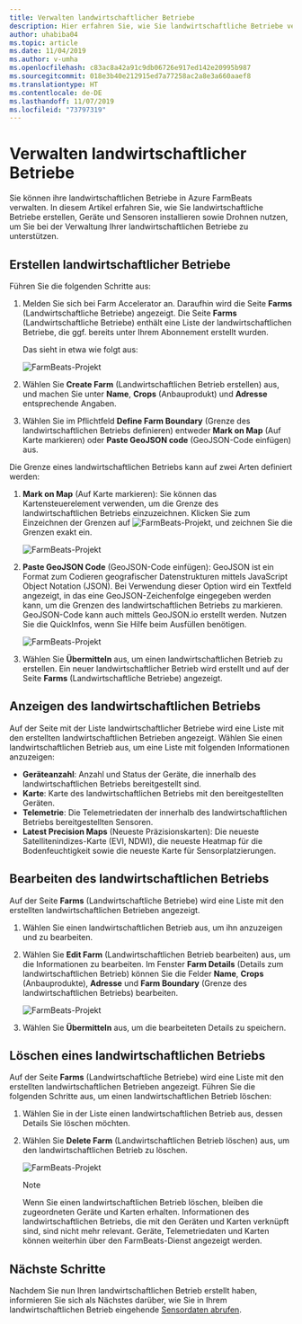 ```yaml
---
title: Verwalten landwirtschaftlicher Betriebe
description: Hier erfahren Sie, wie Sie landwirtschaftliche Betriebe verwalten.
author: uhabiba04
ms.topic: article
ms.date: 11/04/2019
ms.author: v-umha
ms.openlocfilehash: c83ac8a42a91c9db06726e917ed142e20995b987
ms.sourcegitcommit: 018e3b40e212915ed7a77258ac2a8e3a660aaef8
ms.translationtype: HT
ms.contentlocale: de-DE
ms.lasthandoff: 11/07/2019
ms.locfileid: "73797319"
---
```

# <a name="manage-farms"></a>Verwalten landwirtschaftlicher Betriebe

Sie können ihre landwirtschaftlichen Betriebe in Azure FarmBeats verwalten. In diesem Artikel erfahren Sie, wie Sie landwirtschaftliche Betriebe erstellen, Geräte und Sensoren installieren sowie Drohnen nutzen, um Sie bei der Verwaltung Ihrer landwirtschaftlichen Betriebe zu unterstützen.

## <a name="create-farms"></a>Erstellen landwirtschaftlicher Betriebe

Führen Sie die folgenden Schritte aus:

1. Melden Sie sich bei Farm Accelerator an. Daraufhin wird die Seite **Farms** (Landwirtschaftliche Betriebe) angezeigt.
    Die Seite **Farms** (Landwirtschaftliche Betriebe) enthält eine Liste der landwirtschaftlichen Betriebe, die ggf. bereits unter Ihrem Abonnement erstellt wurden.

    Das sieht in etwa wie folgt aus:

    ![FarmBeats-Projekt](./media/create-farms/create-farm-main-page-1.png)


2. Wählen Sie **Create Farm** (Landwirtschaftlichen Betrieb erstellen) aus, und machen Sie unter **Name**, **Crops** (Anbauprodukt) und **Adresse** entsprechende Angaben.
3. Wählen Sie im Pflichtfeld **Define Farm Boundary** (Grenze des landwirtschaftlichen Betriebs definieren) entweder **Mark on Map** (Auf Karte markieren) oder **Paste GeoJSON code** (GeoJSON-Code einfügen) aus.

Die Grenze eines landwirtschaftlichen Betriebs kann auf zwei Arten definiert werden:

1. **Mark on Map** (Auf Karte markieren): Sie können das Kartensteuerelement verwenden, um die Grenze des landwirtschaftlichen Betriebs einzuzeichnen. Klicken Sie zum Einzeichnen der Grenzen auf ![FarmBeats-Projekt](./media/create-farms/pencil-icon-1.png), und zeichnen Sie die Grenzen exakt ein.

    ![FarmBeats-Projekt](./media/create-farms/create-farm-mark-on-map-1.png)

2. **Paste GeoJSON Code** (GeoJSON-Code einfügen): GeoJSON ist ein Format zum Codieren geografischer Datenstrukturen mittels JavaScript Object Notation (JSON). Bei Verwendung dieser Option wird ein Textfeld angezeigt, in das eine GeoJSON-Zeichenfolge eingegeben werden kann, um die Grenzen des landwirtschaftlichen Betriebs zu markieren. GeoJSON-Code kann auch mittels GeoJSON.io erstellt werden.
Nutzen Sie die QuickInfos, wenn Sie Hilfe beim Ausfüllen benötigen.

    ![FarmBeats-Projekt](./media/create-farms/create-new-farm-1.png)

4.  Wählen Sie **Übermitteln** aus, um einen landwirtschaftlichen Betrieb zu erstellen. Ein neuer landwirtschaftlicher Betrieb wird erstellt und auf der Seite **Farms** (Landwirtschaftliche Betriebe) angezeigt.

## <a name="view-farm"></a>Anzeigen des landwirtschaftlichen Betriebs

Auf der Seite mit der Liste landwirtschaftlicher Betriebe wird eine Liste mit den erstellten landwirtschaftlichen Betrieben angezeigt. Wählen Sie einen landwirtschaftlichen Betrieb aus, um eine Liste mit folgenden Informationen anzuzeigen:

 - **Geräteanzahl**: Anzahl und Status der Geräte, die innerhalb des landwirtschaftlichen Betriebs bereitgestellt sind.
 - **Karte**: Karte des landwirtschaftlichen Betriebs mit den bereitgestellten Geräten.
 - **Telemetrie**: Die Telemetriedaten der innerhalb des landwirtschaftlichen Betriebs bereitgestellten Sensoren.
 - **Latest Precision Maps** (Neueste Präzisionskarten): Die neueste Satellitenindizes-Karte (EVI, NDWI), die neueste Heatmap für die Bodenfeuchtigkeit sowie die neueste Karte für Sensorplatzierungen.

## <a name="edit-farm"></a>Bearbeiten des landwirtschaftlichen Betriebs

Auf der Seite **Farms** (Landwirtschaftliche Betriebe) wird eine Liste mit den erstellten landwirtschaftlichen Betrieben angezeigt.

1.  Wählen Sie einen landwirtschaftlichen Betrieb aus, um ihn anzuzeigen und zu bearbeiten.
2.  Wählen Sie **Edit Farm** (Landwirtschaftlichen Betrieb bearbeiten) aus, um die Informationen zu bearbeiten. Im Fenster **Farm Details** (Details zum landwirtschaftlichen Betrieb) können Sie die Felder **Name**, **Crops** (Anbauprodukte), **Adresse** und **Farm Boundary** (Grenze des landwirtschaftlichen Betriebs) bearbeiten.

    ![FarmBeats-Projekt](./media/create-farms/edit-farm-1.png)

3. Wählen Sie **Übermitteln** aus, um die bearbeiteten Details zu speichern.

## <a name="delete-farm"></a>Löschen eines landwirtschaftlichen Betriebs

Auf der Seite **Farms** (Landwirtschaftliche Betriebe) wird eine Liste mit den erstellten landwirtschaftlichen Betrieben angezeigt. Führen Sie die folgenden Schritte aus, um einen landwirtschaftlichen Betrieb löschen:

1.  Wählen Sie in der Liste einen landwirtschaftlichen Betrieb aus, dessen Details Sie löschen möchten.
2.  Wählen Sie **Delete Farm** (Landwirtschaftlichen Betrieb löschen) aus, um den landwirtschaftlichen Betrieb zu löschen.

    ![FarmBeats-Projekt](./media/create-farms/delete-farm-1.png)

    > [!NOTE]
    > Wenn Sie einen landwirtschaftlichen Betrieb löschen, bleiben die zugeordneten Geräte und Karten erhalten. Informationen des landwirtschaftlichen Betriebs, die mit den Geräten und Karten verknüpft sind, sind nicht mehr relevant. Geräte, Telemetriedaten und Karten können weiterhin über den FarmBeats-Dienst angezeigt werden.


## <a name="next-steps"></a>Nächste Schritte

Nachdem Sie nun Ihren landwirtschaftlichen Betrieb erstellt haben, informieren Sie sich als Nächstes darüber, wie Sie in Ihrem landwirtschaftlichen Betrieb eingehende [Sensordaten abrufen](get-sensor-data-from-sensor-partner.md).

